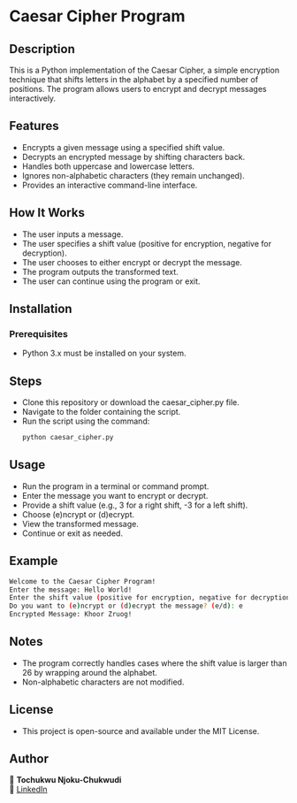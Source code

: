 # Caesar Cipher Program

## Description
This is a Python implementation of the Caesar Cipher, a simple encryption technique that shifts letters in the alphabet by a specified number of positions. The program allows users to encrypt and decrypt messages interactively.
## Features
- Encrypts a given message using a specified shift value.
- Decrypts an encrypted message by shifting characters back.
- Handles both uppercase and lowercase letters.
- Ignores non-alphabetic characters (they remain unchanged).
- Provides an interactive command-line interface.

## How It Works
- The user inputs a message.
- The user specifies a shift value (positive for encryption, negative for decryption).
- The user chooses to either encrypt or decrypt the message.
- The program outputs the transformed text.
- The user can continue using the program or exit.

## Installation
### Prerequisites
- Python 3.x must be installed on your system.

## Steps
- Clone this repository or download the caesar_cipher.py file.
- Navigate to the folder containing the script.
- Run the script using the command:
  ```sh
  python caesar_cipher.py

## Usage
- Run the program in a terminal or command prompt.
- Enter the message you want to encrypt or decrypt.
- Provide a shift value (e.g., 3 for a right shift, -3 for a left shift).
- Choose (e)ncrypt or (d)ecrypt.
- View the transformed message.
- Continue or exit as needed.

## Example
```sh
Welcome to the Caesar Cipher Program!
Enter the message: Hello World!
Enter the shift value (positive for encryption, negative for decryption): 3
Do you want to (e)ncrypt or (d)ecrypt the message? (e/d): e
Encrypted Message: Khoor Zruog!
```
## Notes
- The program correctly handles cases where the shift value is larger than 26 by wrapping around the alphabet.
- Non-alphabetic characters are not modified.

## License
- This project is open-source and available under the MIT License.

## Author
:bust_in_silhouette: **Tochukwu Njoku-Chukwudi**  
:link: [LinkedIn](www.linkedin.com/in/tochukwu-njoku-chukwudi-ab4761351)  


